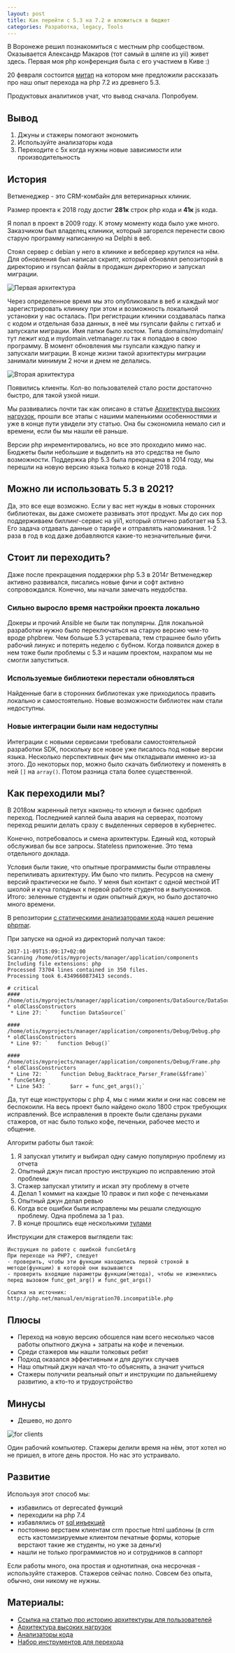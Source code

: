 ```yaml
---
layout: post
title: Как перейти с 5.3 на 7.2 и вложиться в бюджет
categories: Разработка, legacy, Tools
---
```


В Воронеже решил познакомиться с местным php сообществом. 
Оказывается Александр Макаров (тот самый в шляпе из yii) живет здесь. Первая моя php конференция была с его участием в Киве :)

20 февраля состоится [митап](https://github.com/phpvrn/meetings/tree/master/2%20%D0%B2%D1%81%D1%82%D1%80%D0%B5%D1%87%D0%B0%20(20.02.21)) на котором мне предложили рассказать про наш опыт перехода на php 7.2 из древнего 5.3.

Продуктовых аналитиков учат, что вывод сначала. Попробуем.

## Вывод

1. Джуны и стажеры помогают экономить
1. Используйте анализаторы кода
1. Переходите с 5х когда нужны новые зависимости или производительность

## История 

Ветменеджер - это CRM-комбайн для ветеринарных клиник.

Размер проекта к 2018 году достиг **281к** строк php кода и **41к** js кода. 

Я попал в проект в 2009 году. К этому моменту кода было уже много. Заказчиком был владелец клиники, который загорелся перенести свою старую программу написанную на Delphi в веб. 

Стоял сервер с debian у него в клинике и вебсервер крутился на нём. Для обновления был написал скрипт, который обновлял репозиторий в директорию и rsyncал файлы в продакшн директорию и запускал миграции.

![Первая архитектура](/images/2021/02/first-arch.png)

Через определенное время мы это опубликовали в веб и каждый мог зарегистрировать клинику при этом и возможность локальной установки у нас осталась.
При регистрации клиники создавалась папка с кодом и отдельная база данных, в неё мы rsyncали файлы с гитхаб и запускали миграции. Имя папки было хостом. Типа domains/mydomain/ тут лежит код и mydomain.vetmanager.ru так я попадаю в свою программу.
В момент обновления мы rsyncали каждую папку и запускали миграции. В конце жизни такой архитектуры миграции занимали минимум 2 ночи и днем не делались.

![Вторая архитектура](/images/2021/02/second-arch.png)

Появились клиенты. Кол-во пользователей стало рости достаточно быстро, для такой узкой ниши. 

Мы развивались почти так как описано в статье [Архитектура высоких нагрузок](https://ruhighload.com/%D0%90%D1%80%D1%85%D0%B8%D1%82%D0%B5%D0%BA%D1%82%D1%83%D1%80%D0%B0+%D0%B2%D1%8B%D1%81%D0%BE%D0%BA%D0%B8%D1%85+%D0%BD%D0%B0%D0%B3%D1%80%D1%83%D0%B7%D0%BE%D0%BA),
прошли все этапы с нашими маленькими особенностями и уже в конце пути увидели эту статью. Она бы сэкономила немало сил и времени, если бы мы нашли её раньше.

Версии php инрементировались, но все это проходило мимо нас. Бюджеты были небольшие и выделить на это средства не было возможности. Поддержка php 5.3 была прекращена в 2014 году, мы перешли на новую версию языка только в конце 2018 года.

## Можно ли использовать 5.3 в 2021?

Да, это все еще возможно. Если у вас нет нужды в новых сторонних библиотеках, вы даже сможете развивать этот продукт.
Мы до сих пор поддерживаем биллинг-сервис на yii1, который отлично работает на 5.3. Его задача отдавать данные о тарифе и отправлять напоминания. 1-2 раза в год в код даже добавляются какие-то незначительные фичи.

## Стоит ли переходить?

Даже после прекращения поддержки php 5.3 в 2014г Ветменеджер активно развивался,
писались новые фичи и софт активно сопровождался. Конечно, мы начали замечать неудобства. 

### Сильно выросло время настройки проекта локально

Докеры и прочий Ansible не были так популярны. Для локальной разработки нужно было переключаться на старую версию чем-то вроде phpbrew. 
Чем больше 5.3 устаревала, тем страшнее было убить рабочий линукс и потерять неделю с бубном. 
Когда появился докер в нем тоже были проблемы с 5.3 и нашим проектом, нахрапом мы не смогли запуститься. 

### Используемые библиотеки перестали обновляться

Найденные баги в сторонних библиотеках уже приходилось править локально и самостоятельно.
Новые возможности библиотек нам стали недоступны.

### Новые интеграции были нам недоступны

Интеграции с новыми сервисами требовали самостоятельной разработки SDK,
поскольку все новое уже писалось под новые версии языка.
Несколько перспективных фич мы откладывали именно из-за этого.
До некоторых пор, можно было скачать библиотеку и поменять в ней `[]` на `array()`. 
Потом разница стала более существенной.

## Как переходили мы? 

В 2018ом жаренный петух наконец-то клюнул и бизнес одобрил переход.
Последнией каплей была авария на серверах, поэтому переход решили делать сразу с выделенных серверов в кубернетес. 

Конечно, потребовалось и смена архитектуры. 
Единый код, который обслуживал бы все запросы. Stateless приложение. 
Это тема отдельного доклада. 

Условия были такие, что опытные программисты были отправлены перепиливать архитектуру. Им было что пилить.
Ресурсов на смену версий практически не было. У меня был контакт с одной местной ИТ школой и куча голодных к первой работе студентов и выпускников.
Итого: зеленные студенты и один опытный джун, но было достаточно много времени. 

В репозитории [с статическими анализаторами кода](https://github.com/exakat/php-static-analysis-tools) нашел решение [phpmar](https://github.com/Alexia/php7mar). 

При запуске на одной из директорий получал такое: 

```text
2017-11-09T15:09:17+02:00
Scanning /home/otis/myprojects/manager/application/components
Including file extensions: php
Processed 73704 lines contained in 350 files.
Processing took 6.4349660873413 seconds.

# critical
#### /home/otis/myprojects/manager/application/components/DataSource/DataSource.php
* oldClassConstructors
 * Line 27: `    function DataSource(`

#### /home/otis/myprojects/manager/application/components/Debug/Debug.php
* oldClassConstructors
 * Line 97: `	function Debug()`

#### /home/otis/myprojects/manager/application/components/Debug/Frame.php
* oldClassConstructors
 * Line 72: `    function Debug_Backtrace_Parser_Frame(&$frame)`
* funcGetArg
 * Line 543: `		$arr = func_get_args();`
```

Да, тут еще конструкторы с php 4, мы с ними жили и они нас совсем не беспокоили. 
На весь проект было найдено около 1800 строк требующих исправлений. 
Все исправления в проекте были сделаны руками стажеров, от нас было только кофе, печеньки, рабочее место и общение.

Алгоритм работы был такой:

1. Я запускал утилиту и выбирал одну самую популярную проблему из отчета
1. Опытный джун писал простую инструкцию по исправлению этой проблемы
1. Стажер запускал утилиту и искал эту проблему в отчете
1. Делал 1 коммит на каждые 10 правок и пил кофе с печеньками   
1. Опытный джун делал ревью
1. Когда все ошибки были исправлены мы решали следующую проблему. Одна проблема за 1 раз.
1. В конце прошлись еще несколькими [тулами](https://auth0.com/blog/migrating-a-php5-app-to-7-part-three/#:~:text=The%20easiest%20and%20most%20obvious,by%20incorporating%20PHP%207%20features.)


Инструкции для стажеров выглядели так: 

```text
Инструкция по работе с ошибкой funcGetArg
При переходе на PHP7, следует 
- проверить, чтобы эти функции находились первой строкой в методе(функции) в которой они вызываются 
- проверить входящие параметры функции(метода), чтобы не изменялись перед вызовом func_get_arg() и func_get_args()

Ссылка на источник:  http://php.net/manual/en/migration70.incompatible.php 
```

## Плюсы

* Переход на новую версию обошелся нам всего несколько часов работы опытного джуна + затраты на кофе и печеньки.
* Среди стажеров мы нашли толковых ребят
* Подход оказался эффективным и для других случаев
* Наш опытный джун начал что-то объяснять, а значит учиться
* Стажеры получили реальный опыт и инструкции по дальнейшему развитию, а кто-то и трудоустройство

## Минусы

* Дешево, но долго 

![for clients](/images/2021/02/for-clients.jpg)

Один рабочий компьютер. Стажеры делили время на нём, этот хотел но не пришел, в итоге день простоя. Но нас это устраивало.


## Развитие

Используя этот способ мы:

* избавились от deprecated функций 
* переходили на php 7.4
* избавлялись от [sql инъекций](https://github.com/emanuil/php-reaper)
* постоянно верстаем клиентам crm простые html шаблоны (в crm есть кастомизируемые клиентом печатные формы, которые верстают такие же студенты, но уже за деньги)
* нашли не только программистов но и сотрудников в саппорт

Если работы много, она простая и однотипная, она несрочная - используйте стажеров. Стажеров сейчас полно. Совсем без опыта, обычно, они никому не нужны.

## Материалы:
* [Ссылка на статью про историю архитектуры для пользователей](https://vetmanager.ru/blog/istoria-arkhitekturi-nashego-servisa?fbclid=IwAR2lEzrZJ4Np-_NTwKyDnhmokKf1u-Whky0VJ6iHSzKs2i62uen9Y34lOok)
* [Архитектура высоких нагрузок](https://ruhighload.com/%D0%90%D1%80%D1%85%D0%B8%D1%82%D0%B5%D0%BA%D1%82%D1%83%D1%80%D0%B0+%D0%B2%D1%8B%D1%81%D0%BE%D0%BA%D0%B8%D1%85+%D0%BD%D0%B0%D0%B3%D1%80%D1%83%D0%B7%D0%BE%D0%BA)
* [Анализаторы кода](https://github.com/exakat/php-static-analysis-tools)
* [Набор инструментов для перехода](https://auth0.com/blog/migrating-a-php5-app-to-7-part-three/#:~:text=The%20easiest%20and%20most%20obvious,by%20incorporating%20PHP%207%20features.)









